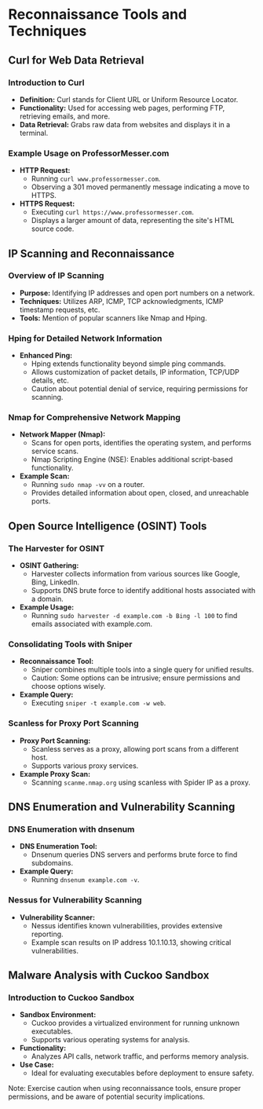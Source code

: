 # Reconnaissance Tools and Techniques

## Curl for Web Data Retrieval

### Introduction to Curl
- **Definition:** Curl stands for Client URL or Uniform Resource Locator.
- **Functionality:** Used for accessing web pages, performing FTP, retrieving emails, and more.
- **Data Retrieval:** Grabs raw data from websites and displays it in a terminal.

### Example Usage on ProfessorMesser.com
- **HTTP Request:**
	- Running `curl www.professormesser.com`.
	- Observing a 301 moved permanently message indicating a move to HTTPS.
- **HTTPS Request:**
	- Executing `curl https://www.professormesser.com`.
	- Displays a larger amount of data, representing the site's HTML source code.

## IP Scanning and Reconnaissance

### Overview of IP Scanning
- **Purpose:** Identifying IP addresses and open port numbers on a network.
- **Techniques:** Utilizes ARP, ICMP, TCP acknowledgments, ICMP timestamp requests, etc.
- **Tools:** Mention of popular scanners like Nmap and Hping.

### Hping for Detailed Network Information
- **Enhanced Ping:**
	- Hping extends functionality beyond simple ping commands.
	- Allows customization of packet details, IP information, TCP/UDP details, etc.
	- Caution about potential denial of service, requiring permissions for scanning.

### Nmap for Comprehensive Network Mapping
- **Network Mapper (Nmap):**
	- Scans for open ports, identifies the operating system, and performs service scans.
	- Nmap Scripting Engine (NSE): Enables additional script-based functionality.
- **Example Scan:**
	- Running `sudo nmap -vv` on a router.
	- Provides detailed information about open, closed, and unreachable ports.

## Open Source Intelligence (OSINT) Tools

### The Harvester for OSINT
- **OSINT Gathering:**
	- Harvester collects information from various sources like Google, Bing, LinkedIn.
	- Supports DNS brute force to identify additional hosts associated with a domain.
- **Example Usage:**
	- Running `sudo harvester -d example.com -b Bing -l 100` to find emails associated with example.com.

### Consolidating Tools with Sniper
- **Reconnaissance Tool:**
	- Sniper combines multiple tools into a single query for unified results.
	- Caution: Some options can be intrusive; ensure permissions and choose options wisely.
- **Example Query:**
	- Executing `sniper -t example.com -w web`.

### Scanless for Proxy Port Scanning
- **Proxy Port Scanning:**
	- Scanless serves as a proxy, allowing port scans from a different host.
	- Supports various proxy services.
- **Example Proxy Scan:**
	- Scanning `scanme.nmap.org` using scanless with Spider IP as a proxy.

## DNS Enumeration and Vulnerability Scanning

### DNS Enumeration with dnsenum
- **DNS Enumeration Tool:**
	- Dnsenum queries DNS servers and performs brute force to find subdomains.
- **Example Query:**
	- Running `dnsenum example.com -v`.

### Nessus for Vulnerability Scanning
- **Vulnerability Scanner:**
	- Nessus identifies known vulnerabilities, provides extensive reporting.
	- Example scan results on IP address 10.1.10.13, showing critical vulnerabilities.

## Malware Analysis with Cuckoo Sandbox

### Introduction to Cuckoo Sandbox
- **Sandbox Environment:**
	- Cuckoo provides a virtualized environment for running unknown executables.
	- Supports various operating systems for analysis.
- **Functionality:**
	- Analyzes API calls, network traffic, and performs memory analysis.
- **Use Case:**
	- Ideal for evaluating executables before deployment to ensure safety.

Note: Exercise caution when using reconnaissance tools, ensure proper permissions, and be aware of potential security implications.
